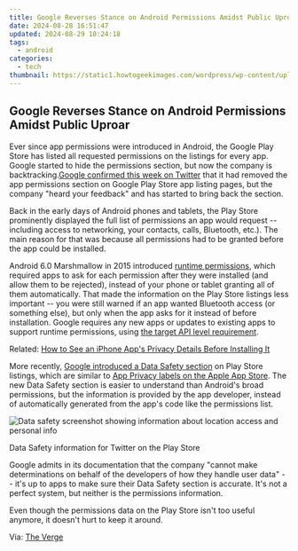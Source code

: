 ```yaml
---
title: Google Reverses Stance on Android Permissions Amidst Public Uproar
date: 2024-08-28 16:51:47
updated: 2024-08-29 10:24:18
tags:
  - android
categories:
  - tech
thumbnail: https://static1.howtogeekimages.com/wordpress/wp-content/uploads/2021/12/google-play-store-logo-lens.jpg
---
```


## Google Reverses Stance on Android Permissions Amidst Public Uproar

Ever since app permissions were introduced in Android, the Google Play Store has listed all requested permissions on the listings for every app. Google started to hide the permissions section, but now the company is backtracking.[Google confirmed this week on Twitter](https://twitter.com/AndroidDev/status/1550134139042598913?ref%5Fsrc=twsrc%5Etfw%7Ctwcamp%5Etweetembed%7Ctwterm%5E1550134139042598913%7Ctwgr%5E%7Ctwcon%5Es1%5F&ref%5Furl=https%3A%2F%2Fwww.theverge.com%2F2022%2F7%2F21%2F23273288%2Fgoogle-play-store-permissions-section-data-safety-reenabled) that it had removed the app permissions section on Google Play Store app listing pages, but the company "heard your feedback" and has started to bring back the section.

 Back in the early days of Android phones and tablets, the Play Store prominently displayed the full list of permissions an app would request -- including access to networking, your contacts, calls, Bluetooth, etc.). The main reason for that was because all permissions had to be granted before the app could be installed.

 Android 6.0 Marshmallow in 2015 introduced [runtime permissions](https://source.android.com/devices/tech/config/runtime%5Fperms), which required apps to ask for each permission after they were installed (and allow them to be rejected), instead of your phone or tablet granting all of them automatically. That made the information on the Play Store listings less important -- you were still warned if an app wanted Bluetooth access (or something else), but only when the app asks for it instead of before installation. Google requires any new apps or updates to existing apps to support runtime permissions, using [the target API level requirement](https://developer.android.com/google/play/requirements/target-sdk).

Related: [How to See an iPhone App's Privacy Details Before Installing It](https://extra-approaches.techidaily.com/updated-navigating-the-world-of-no-fee-visual-aids/) 

 More recently, [Google introduced a Data Safety section](https://www.reviewgeek.com/81554/google-play-store-to-require-privacy-info-section-like-apple-app-store/) on Play Store listings, which are similar to [App Privacy labels on the Apple App Store](https://extra-approaches.techidaily.com/updated-navigating-the-world-of-no-fee-visual-aids/). The new Data Safety section is easier to understand than Android's broad permissions, but the information is provided by the app developer, instead of automatically generated from the app's code like the permissions list.

![Data safety screenshot showing information about location access and personal info](https://static1.howtogeekimages.com/wordpress/wp-content/uploads/2022/07/Screen-Shot-2022-07-22-at-11.36.37-AM.png) 

Data Safety information for Twitter on the Play Store

 Google admits in its documentation that the company "cannot make determinations on behalf of the developers of how they handle user data" -- it's up to apps to make sure their Data Safety section is accurate. It's not a perfect system, but neither is the permissions information.

 Even though the permissions data on the Play Store isn't too useful anymore, it doesn't hurt to keep it around.

 Via: [The Verge](https://www.theverge.com/2022/7/21/23273288/google-play-store-permissions-section-data-safety-reenabled)

<ins class="adsbygoogle"
     style="display:block"
     data-ad-format="autorelaxed"
     data-ad-client="ca-pub-7571918770474297"
     data-ad-slot="1223367746"></ins>



<ins class="adsbygoogle"
     style="display:block"
     data-ad-client="ca-pub-7571918770474297"
     data-ad-slot="8358498916"
     data-ad-format="auto"
     data-full-width-responsive="true"></ins>
